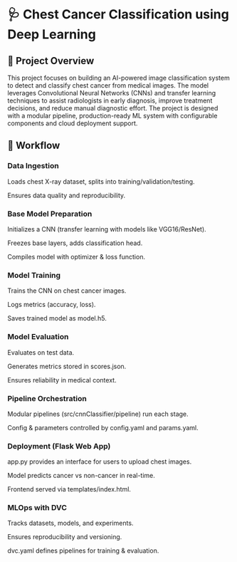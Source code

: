 
# 🩺 Chest Cancer Classification using Deep Learning

## 📌 Project Overview

This project focuses on building an AI-powered image classification system to detect and classify chest cancer from medical images. The model leverages Convolutional Neural Networks (CNNs) and transfer learning techniques to assist radiologists in early diagnosis, improve treatment decisions, and reduce manual diagnostic effort.
The project is designed with a modular pipeline, production-ready ML system with configurable components and cloud deployment support.

## 🔄 Workflow

### Data Ingestion

Loads chest X-ray dataset, splits into training/validation/testing.

Ensures data quality and reproducibility.

### Base Model Preparation

Initializes a CNN (transfer learning with models like VGG16/ResNet).

Freezes base layers, adds classification head.

Compiles model with optimizer & loss function.

### Model Training

Trains the CNN on chest cancer images.

Logs metrics (accuracy, loss).

Saves trained model as model.h5.

### Model Evaluation

Evaluates on test data.

Generates metrics stored in scores.json.

Ensures reliability in medical context.

### Pipeline Orchestration

Modular pipelines (src/cnnClassifier/pipeline) run each stage.

Config & parameters controlled by config.yaml and params.yaml.

### Deployment (Flask Web App)

app.py provides an interface for users to upload chest images.

Model predicts cancer vs non-cancer in real-time.

Frontend served via templates/index.html.

### MLOps with DVC

Tracks datasets, models, and experiments.

Ensures reproducibility and versioning.

dvc.yaml defines pipelines for training & evaluation.
